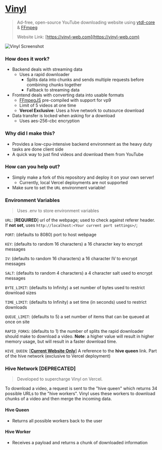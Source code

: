# [Vinyl](https://vinyl-web.com)

> Ad-free, open-source YouTube downloading website using [ytdl-core](https://github.com/fent/node-ytdl-core) & [FFmpeg](https://ffmpeg.org/)
>
> Website Link: [https://vinyl-web.com](https://vinyl-web.com)

![Vinyl Screenshot](https://user-images.githubusercontent.com/45542237/82764648-31edaf00-9dc5-11ea-9a98-efdec5b71b9d.png)

### How does it work?

+ Backend deals with streaming data
  + Uses a rapid downloader
    + Splits data into chunks and sends multiple requests before combining chunks together
    + Fallback to streaming data
+ Frontend deals with converting data into usable formats
  + [FFmpegJS](https://github.com/Kagami/ffmpeg.js/) pre-compiled with support for vp9
  + Limit of 5 videos at one time
  + **Vercel Exclusive**: Uses a hive network to outsource download
+ Data transfer is locked when asking for a download
  + Uses aes-256-cbc encryption

### Why did I make this?

+ Provides a low-cpu-intensive backend environment as the heavy duty tasks are done client side
+ A quick way to just find videos and download them from YouTube

### How can you help out?

+ Simply make a fork of this repository and deploy it on your own server!
  + Currently, local Vercel deployments are not supported
+ Make sure to set the `URL` environment variable!

### Environment Variables

> Uses .env to store environment variables

`URL`: [**REQUIRED**] url of the webpage; used to check against referer header. If **not set**, uses `http://localhost:<Your current port settings>/`;

`PORT`: (defaults to 8080) port to host webpage

`KEY`: (defaults to random 16 characters) a 16 character key to encrypt messages

`IV`: (defaults to random 16 characters) a 16 character IV to encrypt messages

`SALT`: (defaults to random 4 characters) a 4 character salt used to encrypt messages

`BYTE_LIMIT`: (defaults to Infinity) a set number of bytes used to restrict download sizes

`TIME_LIMIT`: (defaults to Infinity) a set time (in seconds) used to restrict downloads

`QUEUE_LIMIT`: (defaults to 5) a set number of items that can be queued at once on site

`RAPID_FORKS`: (defaults to 1) the number of splits the rapid downloader should make to download a video. **Note**: a higher value will result in higher memory usage, but will result in a faster download time.

`HIVE_QUEEN`: [**[Current Website Only](https://vinyl-web.com)**] A reference to the **hive queen** link. Part of the hive network (exclusive to Vercel deployment)

### Hive Network [DEPRECATED]

> Developed to supercharge Vinyl on Vercel.

To download a video, a request is sent to the "hive queen" which returns 34 possible URLs to the "hive workers". Vinyl uses these workers to download chunks of a video and then merge the incoming data.

#### Hive Queen

+ Returns all possible workers back to the user

#### Hive Worker
+ Receives a payload and returns a chunk of downloaded information